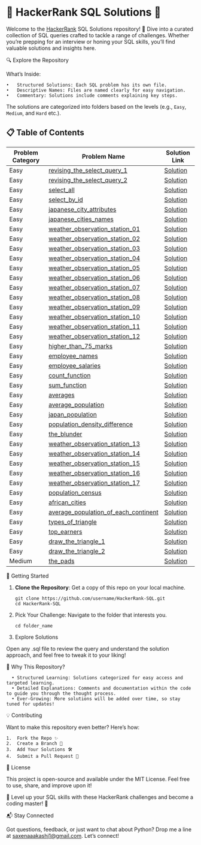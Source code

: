 # 🌟 HackerRank SQL Solutions 🌟

Welcome to the [HackerRank](https://www.hackerrank.com/) SQL Solutions repository! 🚀 Dive into a curated collection of SQL queries crafted to tackle a range of challenges. Whether you’re prepping for an interview or honing your SQL skills, you’ll find valuable solutions and insights here.

🔍 Explore the Repository

What’s Inside:

    •	Structured Solutions: Each SQL problem has its own file.
    •	Descriptive Names: Files are named clearly for easy navigation.
    •	Commentary: Solutions include comments explaining key steps.

The solutions are categorized into folders based on the levels (e.g., `Easy`, `Medium`, and `Hard` etc.).

## 📋 Table of Contents

| Problem Category | Problem Name                                                                                                               | Solution Link                                                                                                          |
| ---------------- | -------------------------------------------------------------------------------------------------------------------------- | ---------------------------------------------------------------------------------------------------------------------- |
| Easy             | [revising_the_select_query_1](https://www.hackerrank.com/challenges/revising-the-select-query/problem)                     | [Solution](https://github.com/saxenaaakashj1/HackerRank-SQL/blob/master/revising_the_select_query_1.sql)               |
| Easy             | [revising_the_select_query_2](https://www.hackerrank.com/challenges/revising-the-select-query-2/problem)                   | [Solution](https://github.com/saxenaaakashj1/HackerRank-SQL/blob/master/revising_the_select_query_2.sql)               |
| Easy             | [select_all](https://www.hackerrank.com/challenges/select-all-sql/problem)                                                 | [Solution](https://github.com/saxenaaakashj1/HackerRank-SQL/blob/master/select_all.sql)                                |
| Easy             | [select_by_id](https://www.hackerrank.com/challenges/select-by-id/problem)                                                 | [Solution](https://github.com/saxenaaakashj1/HackerRank-SQL/blob/master/Easy/select_by_id.sql)                         |
| Easy             | [japanese_city_attributes](https://www.hackerrank.com/challenges/japanese-cities-attributes/problem)                       | [Solution](https://github.com/saxenaaakashj1/HackerRank-SQL/blob/master/Easy/japanese_city_attributes.sql)             |
| Easy             | [japanese_cities_names](https://www.hackerrank.com/challenges/japanese-cities-name/problem)                                | [Solution](https://github.com/saxenaaakashj1/HackerRank-SQL/blob/master/Easy/japanese_cities_names.sql)                |
| Easy             | [weather_observation_station_01](https://www.hackerrank.com/challenges/weather-observation-station-1/problem)              | [Solution](https://github.com/saxenaaakashj1/HackerRank-SQL/blob/master/Easy/weather_observation_station_1.sql)        |
| Easy             | [weather_observation_station_02](https://www.hackerrank.com/challenges/weather-observation-station-2/problem)              | [Solution](https://github.com/saxenaaakashj1/HackerRank-SQL/blob/master/Easy/weather_observation_station_2.sql)        |
| Easy             | [weather_observation_station_03](https://www.hackerrank.com/challenges/weather-observation-station-3/problem)              | [Solution](https://github.com/saxenaaakashj1/HackerRank-SQL/blob/master/Easy/weather_observation_station_3.sql)        |
| Easy             | [weather_observation_station_04](https://www.hackerrank.com/challenges/weather-observation-station-4/problem)              | [Solution](https://github.com/saxenaaakashj1/HackerRank-SQL/blob/master/Easy/weather_observation_station_4.sql)        |
| Easy             | [weather_observation_station_05](https://www.hackerrank.com/challenges/weather-observation-station-5/problem)              | [Solution](https://github.com/saxenaaakashj1/HackerRank-SQL/blob/master/Easy/weather_observation_station_5.sql)        |
| Easy             | [weather_observation_station_06](https://www.hackerrank.com/challenges/weather-observation-station-6/problem)              | [Solution](https://github.com/saxenaaakashj1/HackerRank-SQL/blob/master/Easy/weather_observation_station_6.sql)        |
| Easy             | [weather_observation_station_07](https://www.hackerrank.com/challenges/weather-observation-station-7/problem)              | [Solution](https://github.com/saxenaaakashj1/HackerRank-SQL/blob/master/Easy/weather_observation_station_7.sql)        |
| Easy             | [weather_observation_station_08](https://www.hackerrank.com/challenges/weather-observation-station-8/problem)              | [Solution](https://github.com/saxenaaakashj1/HackerRank-SQL/blob/master/Easy/weather_observation_station_08.sql)       |
| Easy             | [weather_observation_station_09](https://www.hackerrank.com/challenges/weather-observation-station-9/problem)              | [Solution](https://github.com/saxenaaakashj1/HackerRank-SQL/blob/master/Easy/weather_observation_station_09.sql)       |
| Easy             | [weather_observation_station_10](https://www.hackerrank.com/challenges/weather-observation-station-10/problem)             | [Solution](https://github.com/saxenaaakashj1/HackerRank-SQL/blob/master/Easy/weather_observation_station_10.sql)       |
| Easy             | [weather_observation_station_11](https://www.hackerrank.com/challenges/weather-observation-station-11/problem)             | [Solution](https://github.com/saxenaaakashj1/HackerRank-SQL/blob/master/Easy/weather_observation_station_11.sql)       |
| Easy             | [weather_observation_station_12](https://www.hackerrank.com/challenges/weather-observation-station-12/problem)             | [Solution](https://github.com/saxenaaakashj1/HackerRank-SQL/blob/master/Easy/weather_observation_station_12.sql)       |
| Easy             | [higher_than_75_marks](https://www.hackerrank.com/challenges/more-than-75-marks/problem?)                                  | [Solution](https://github.com/saxenaaakashj1/HackerRank-SQL/blob/master/Easy/higher_than_75_marks.sql)                 |
| Easy             | [employee_names](https://www.hackerrank.com/challenges/name-of-employees/problem)                                          | [Solution](https://github.com/saxenaaakashj1/HackerRank-SQL/blob/master/Easy/employee_names.sql)                       |
| Easy             | [employee_salaries](https://www.hackerrank.com/challenges/salary-of-employees/problem)                                     | [Solution](https://github.com/saxenaaakashj1/HackerRank-SQL/blob/master/Easy/employee_salaries.sql)                    |
| Easy             | [count_function](https://www.hackerrank.com/challenges/revising-aggregations-the-count-function/problem)                   | [Solution](https://github.com/saxenaaakashj1/HackerRank-SQL/blob/master/Easy/count_function.sql)                       |
| Easy             | [sum_function](https://www.hackerrank.com/challenges/revising-aggregations-sum/problem?)                                   | [Solution](https://github.com/saxenaaakashj1/HackerRank-SQL/blob/master/Easy/sum_function.sql)                         |
| Easy             | [averages](https://www.hackerrank.com/challenges/revising-aggregations-the-average-function/problem)                       | [Solution](https://github.com/saxenaaakashj1/HackerRank-SQL/blob/master/Easy/averages.sql)                             |
| Easy             | [average_population](https://www.hackerrank.com/challenges/average-population/problem)                                     | [Solution](https://github.com/saxenaaakashj1/HackerRank-SQL/blob/master/Easy/average_population.sql)                   |
| Easy             | [japan_population](https://www.hackerrank.com/challenges/japan-population/problem)                                         | [Solution](https://github.com/saxenaaakashj1/HackerRank-SQL/blob/master/Easy/japan_population.sql)                     |
| Easy             | [population_density_difference](https://www.hackerrank.com/challenges/population-density-difference/problem)               | [Solution](https://github.com/saxenaaakashj1/HackerRank-SQL/blob/master/Easy/population_density_difference.sql)        |
| Easy             | [the_blunder](https://www.hackerrank.com/challenges/the-blunder/problem)                                                   | [Solution](https://github.com/saxenaaakashj1/HackerRank-SQL/blob/master/Easy/the_blunder.sql)                          |
| Easy             | [weather_observation_station_13](https://www.hackerrank.com/challenges/weather-observation-station-13/problem)             | [Solution](https://github.com/saxenaaakashj1/HackerRank-SQL/blob/master/Easy/weather_observation_station_13.sql)       |
| Easy             | [weather_observation_station_14](https://www.hackerrank.com/challenges/weather-observation-station-14/problem)             | [Solution](https://github.com/saxenaaakashj1/HackerRank-SQL/blob/master/Easy/weather_observation_station_14.sql)       |
| Easy             | [weather_observation_station_15](https://www.hackerrank.com/challenges/weather-observation-station-15/problem)             | [Solution](https://github.com/saxenaaakashj1/HackerRank-SQL/blob/master/Easy/weather_observation_station_15.sql)       |
| Easy             | [weather_observation_station_16](https://www.hackerrank.com/challenges/weather-observation-station-16/problem)             | [Solution](https://github.com/saxenaaakashj1/HackerRank-SQL/blob/master/Easy/weather_observation_station_16.sql)       |
| Easy             | [weather_observation_station_17](https://www.hackerrank.com/challenges/weather-observation-station-17/problem)             | [Solution](https://github.com/saxenaaakashj1/HackerRank-SQL/blob/master/Easy/weather_observation_station_17.sql)       |
| Easy             | [population_census](https://www.hackerrank.com/challenges/asian-population/problem)                                        | [Solution](https://github.com/saxenaaakashj1/HackerRank-SQL/blob/master/Easy/population_census.sql)                    |
| Easy             | [african_cities](https://www.hackerrank.com/challenges/african-cities/problem)                                             | [Solution](https://github.com/saxenaaakashj1/HackerRank-SQL/blob/master/Easy/african_cities.sql)                       |
| Easy             | [average_population_of_each_continent](https://www.hackerrank.com/challenges/average-population-of-each-continent/problem) | [Solution](https://github.com/saxenaaakashj1/HackerRank-SQL/blob/master/Easy/average_population_of_each_continent.sql) |
| Easy             | [types_of_triangle](https://www.hackerrank.com/challenges/what-type-of-triangle/problem)                                   | [Solution](https://github.com/saxenaaakashj1/HackerRank-SQL/blob/master/Easy/types_of_triangle.sql)                    |
| Easy             | [top_earners](https://www.hackerrank.com/challenges/earnings-of-employees/problem)                                         | [Solution](https://github.com/saxenaaakashj1/HackerRank-SQL/blob/master/Easy/top_earners.sql)                          |
| Easy             | [draw_the_triangle_1](https://www.hackerrank.com/challenges/draw-the-triangle-1/problem)                                   | [Solution](https://github.com/saxenaaakashj1/HackerRank-SQL/blob/master/Easy/draw_the_triangle_1.sql)                  |
| Easy             | [draw_the_triangle_2](https://www.hackerrank.com/challenges/draw-the-triangle-2/problem)                                   | [Solution](https://github.com/saxenaaakashj1/HackerRank-SQL/blob/master/Easy/draw_the_triangle_2.sql)                  |
| Medium           | [the_pads](https://www.hackerrank.com/challenges/the-pads/problem)                                                         | [Solution](https://github.com/saxenaaakashj1/HackerRank-SQL/blob/master/Medium/the_pads.sql)                           |

🚀 Getting Started

1. **Clone the Repository**: Get a copy of this repo on your local machine.

   ```
   git clone https://github.com/username/HackerRank-SQL.git
   cd HackerRank-SQL
   ```

2. Pick Your Challenge: Navigate to the folder that interests you.

   ```
   cd folder_name
   ```

3. Explore Solutions

Open any .sql file to review the query and understand the solution approach, and feel free to tweak it to your liking!

🎯 Why This Repository?

      • Structured Learning: Solutions categorized for easy access and targeted learning.
      • Detailed Explanations: Comments and documentation within the code to guide you through the thought process.
      • Ever-Growing: More solutions will be added over time, so stay tuned for updates!

💡 Contributing

Want to make this repository even better? Here’s how:

    1.	Fork the Repo ✨
    2.	Create a Branch 🌿
    3.	Add Your Solutions 🛠️
    4.	Submit a Pull Request 💌

📜 License

This project is open-source and available under the MIT License. Feel free to use, share, and improve upon it!

🚀 Level up your SQL skills with these HackerRank challenges and become a coding master! 🚀

📬 Stay Connected

Got questions, feedback, or just want to chat about Python? Drop me a line at saxenaaakashj1@gmail.com. Let’s connect!
